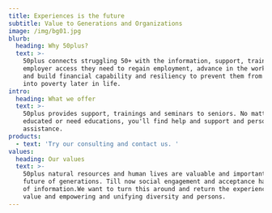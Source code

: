 ```yaml
---
title: Experiences is the future
subtitle: Value to Generations and Organizations
image: /img/bg01.jpg
blurb:
  heading: Why 50plus?
  text: >-
    50plus connects struggling 50+ with the information, support, training, and
    employer access they need to regain employment, advance in the workforce,
    and build financial capability and resiliency to prevent them from slipping
    into poverty later in life. 
intro:
  heading: What we offer
  text: >-
    50plus provides support, trainings and seminars to seniors. No matter if you
    educated or need educations, you'll find help and support and personal
    assistance.
products:
  - text: 'Try our consulting and contact us. '
values:
  heading: Our values
  text: >-
    50plus natural resources and human lives are valuable and important for the
    future of generations. Till now social engagement and acceptance has a lack
    of information.We want to turn this around and return the experience into
    value and empowering and unifying diversity and persons.
---
```


